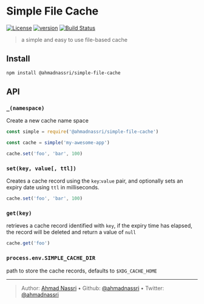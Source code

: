 # Simple File Cache

[![License][license-image]][license-url] [![version][npm-image]][npm-url] [![Build Status][circle-image]][circle-url]

> a simple and easy to use file-based cache

## Install

```bash
npm install @ahmadnassri/simple-file-cache
```

## API

### `_(namespace)`

Create a new cache name space

```js
const simple = require('@ahmadnassri/simple-file-cache')

const cache = simple('my-awesome-app')

cache.set('foo', 'bar', 100)
```

### `set(key, value[, ttl])`

Creates a cache record using the `key`:`value` pair, and optionally sets an expiry date using `ttl` in milliseconds.

```js
cache.set('foo', 'bar', 100)
```

### `get(key)`

retrieves a cache record identified with `key`, if the expiry time has elapsed, the record will be deleted and return a value of `null`

```js
cache.get('foo')
```

### `process.env.SIMPLE_CACHE_DIR`

path to store the cache records, defaults to `$XDG_CACHE_HOME`

---
> Author: [Ahmad Nassri](https://www.ahmadnassri.com) &bull; 
> Github: [@ahmadnassri](https://github.com/ahmadnassri) &bull; 
> Twitter: [@ahmadnassri](https://twitter.com/ahmadnassri)

[license-url]: LICENSE
[license-image]: https://img.shields.io/github/license/ahmadnassri/simple-file-cache.svg?style=for-the-badge&logo=circleci

[circle-url]: https://circleci.com/gh/ahmadnassri/simple-file-cache
[circle-image]: https://img.shields.io/circleci/project/github/ahmadnassri/simple-file-cache/master.svg?style=for-the-badge&logo=circleci

[npm-url]: https://www.npmjs.com/package/@ahmadnassri/simple-file-cache
[npm-image]: https://img.shields.io/npm/v/@ahmadnassri/simple-file-cache.svg?style=for-the-badge&logo=npm
